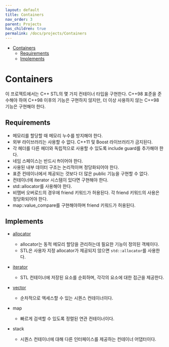 ```yaml
---
layout: default
title: Containers
nav_order: 3
parent: Projects
has_children: true
permalink: /docs/projects/Containers
---
```


- [Containers](#containers)
  - [Requirements](#requirements)
  - [Implements](#implements)


# Containers

이 프로젝트에서는 C++ STL의 몇 가지 컨테이너 타입을 구현한다. C++98 표준을 준수해야 하여 C++98 이후의 기능은 구현하지 않지만, 더 이상 사용하지 않는 C++98 기능은 구현해야 한다.  

## Requirements

- 메모리를 할당할 때 메모리 누수를 방지해야 한다. 
- 외부 라이브러리는 사용할 수 없다. C++11 및 Boost 라이브러리가 금지된다. 
- 각 헤더를 다른 헤더와 독립적으로 사용할 수 있도록 include guard를 추가해야 한다. 
- 네임 스페이스는 반드시 ft이어야 한다. 
- 사용된 내부 데이터 구조는 논리적이며 정당화되어야 한다. 
- 표준 컨테이너에서 제공되는 것보다 더 많은 public 기능을 구현할 수 없다.
- 컨테이너에 iterator 시스템이 있다면 구현해야 한다.
- std::allocator를 사용해야 한다.
- 비맴버 오버로드의 경우에 friend 키워드가 허용된다. 각 friend 키워드의 사용은 정당화되어야 한다.  
- map::value_compare를 구현해야하며 friend 키워드가 허용된다. 

## Implements

- [allocator](../../c%2B%2B/allocator.md)
  - allocator는 동적 메모리 할당을 관리하는데 필요한 기능이 정의된 객체이다.
  - STL은 사용자 지정 allocator가 제공되지 않으면 `std::allocator`를 사용한다.
- [iterator](../../c%2B%2B/iterator.md)
  - STL 컨테이너에 저장된 요소를 순회하며, 각각의 요소에 대한 접근을 제공한다.


- [vector](../../c%2B%2B/vector.md)
  - 순차적으로 엑세스할 수 있는 시퀀스 컨테이너이다.
- map
  - 빠르게 검색할 수 있도록 정렬된 연관 컨테이너이다.
- stack
  - 시퀀스 컨테이너에 대해 다른 인터페이스를 제공하는 컨테이너 어댑터이다.


